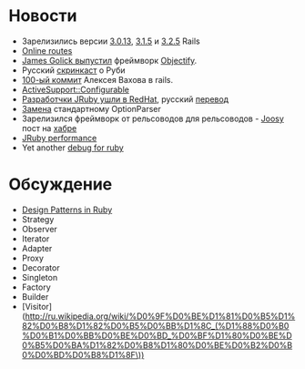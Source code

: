 # Новости

* Зарелизились версии [3.0.13](http://weblog.rubyonrails.org/2012/5/31/ann-rails-3-0-13-has-been-released/),
  [3.1.5](http://weblog.rubyonrails.org/2012/5/31/ann-rails-3-1-5-has-been-released/) и
  [3.2.5](http://weblog.rubyonrails.org/2012/5/31/ann-rails-3-2-5-has-been-released/) Rails
* [Online routes](https://github.com/schneems/sextant)
* [James Golick выпустил](http://jamesgolick.com/2012/5/22/objectify-a-better-way-to-build-rails-applications.html) фреймворк
  [Objectify](https://github.com/bitlove/objectify).
* Русский [скринкаст](http://learnruby.snitko.ru/) о Руби
* [100-ый коммит](http://vakhov.me/blog/2012/05/28/100-commits/) Алексея Вахова в rails.
* [ActiveSupport::Configurable](http://akash.im/2012/06/04/using-activesupport-configurable-to-store-config-options.html)
* [Разработчки JRuby ушли в RedHat](http://www.theregister.co.uk/2012/05/23/red_hat_hires_j_ruby_brains/), русский
  [перевод](http://habrahabr.ru/post/144601/)
* [Замена](https://github.com/halst/docopt.rb#docopt-%E2%80%93-command-line-option-parser-that-will-make-you-smile) стандартному OptionParser
* Зарелизился фреймворк от рельсоводов для рельсоводов - [Joosy](http://joosy.ws/)
  пост на [хабре](http://habrahabr.ru/company/roundlake/blog/145210/)
* [JRuby performance](http://elevat.eu/blog/2012/06/characterizing-jruby-performance/)
* Yet another [debug for ruby](http://blackbytes.wordpress.com/2012/06/02/ruby-tracing/)

# Обсуждение

* [Design Patterns in Ruby](http://designpatternsinruby.com/)
* Strategy
* Observer
* Iterator
* Adapter
* Proxy
* Decorator
* Singleton
* Factory
* Builder
* [Visitor](http://ru.wikipedia.org/wiki/%D0%9F%D0%BE%D1%81%D0%B5%D1%82%D0%B8%D1%82%D0%B5%D0%BB%D1%8C_(%D1%88%D0%B0%D0%B1%D0%BB%D0%BE%D0%BD_%D0%BF%D1%80%D0%BE%D0%B5%D0%BA%D1%82%D0%B8%D1%80%D0%BE%D0%B2%D0%B0%D0%BD%D0%B8%D1%8F\))
